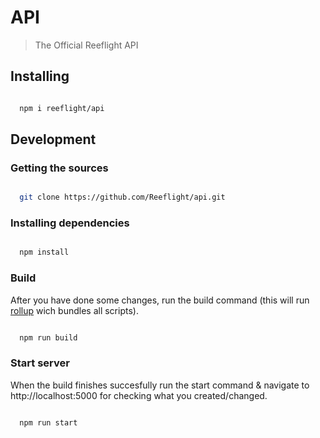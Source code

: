 # API

> The Official Reeflight API

## Installing

```sh

  npm i reeflight/api
```


## Development

### Getting the sources

```sh

  git clone https://github.com/Reeflight/api.git
```

### Installing dependencies

```sh

  npm install
```

### Build
After you have done some changes, run the build command (this will run [rollup](http://rollupjs.org/) wich bundles all scripts).

```sh

  npm run build
```

### Start server
When the build finishes succesfully run the start command & navigate to http://localhost:5000 for checking what you created/changed.

```sh

  npm run start
```
